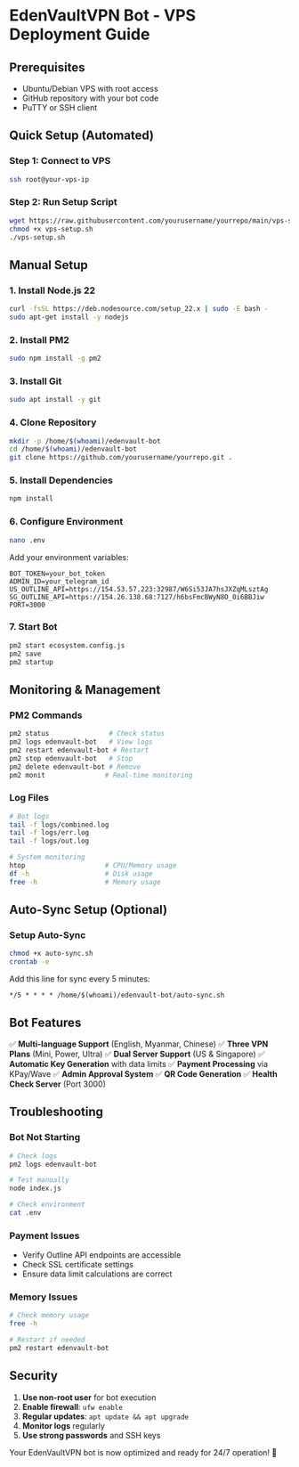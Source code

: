 
# EdenVaultVPN Bot - VPS Deployment Guide

## Prerequisites
- Ubuntu/Debian VPS with root access
- GitHub repository with your bot code
- PuTTY or SSH client

## Quick Setup (Automated)

### Step 1: Connect to VPS
```bash
ssh root@your-vps-ip
```

### Step 2: Run Setup Script
```bash
wget https://raw.githubusercontent.com/yourusername/yourrepo/main/vps-setup.sh
chmod +x vps-setup.sh
./vps-setup.sh
```

## Manual Setup

### 1. Install Node.js 22
```bash
curl -fsSL https://deb.nodesource.com/setup_22.x | sudo -E bash -
sudo apt-get install -y nodejs
```

### 2. Install PM2
```bash
sudo npm install -g pm2
```

### 3. Install Git
```bash
sudo apt install -y git
```

### 4. Clone Repository
```bash
mkdir -p /home/$(whoami)/edenvault-bot
cd /home/$(whoami)/edenvault-bot
git clone https://github.com/yourusername/yourrepo.git .
```

### 5. Install Dependencies
```bash
npm install
```

### 6. Configure Environment
```bash
nano .env
```
Add your environment variables:
```
BOT_TOKEN=your_bot_token
ADMIN_ID=your_telegram_id
US_OUTLINE_API=https://154.53.57.223:32987/W6Si53JA7hsJXZqMLsztAg
SG_OUTLINE_API=https://154.26.138.68:7127/h6bsFmcBWyN8O_0i6BBJiw
PORT=3000
```

### 7. Start Bot
```bash
pm2 start ecosystem.config.js
pm2 save
pm2 startup
```

## Monitoring & Management

### PM2 Commands
```bash
pm2 status               # Check status
pm2 logs edenvault-bot   # View logs
pm2 restart edenvault-bot # Restart
pm2 stop edenvault-bot   # Stop
pm2 delete edenvault-bot # Remove
pm2 monit               # Real-time monitoring
```

### Log Files
```bash
# Bot logs
tail -f logs/combined.log
tail -f logs/err.log
tail -f logs/out.log

# System monitoring
htop                    # CPU/Memory usage
df -h                   # Disk usage
free -h                 # Memory usage
```

## Auto-Sync Setup (Optional)

### Setup Auto-Sync
```bash
chmod +x auto-sync.sh
crontab -e
```

Add this line for sync every 5 minutes:
```
*/5 * * * * /home/$(whoami)/edenvault-bot/auto-sync.sh
```

## Bot Features

✅ **Multi-language Support** (English, Myanmar, Chinese)
✅ **Three VPN Plans** (Mini, Power, Ultra)
✅ **Dual Server Support** (US & Singapore)
✅ **Automatic Key Generation** with data limits
✅ **Payment Processing** via KPay/Wave
✅ **Admin Approval System**
✅ **QR Code Generation**
✅ **Health Check Server** (Port 3000)

## Troubleshooting

### Bot Not Starting
```bash
# Check logs
pm2 logs edenvault-bot

# Test manually
node index.js

# Check environment
cat .env
```

### Payment Issues
- Verify Outline API endpoints are accessible
- Check SSL certificate settings
- Ensure data limit calculations are correct

### Memory Issues
```bash
# Check memory usage
free -h

# Restart if needed
pm2 restart edenvault-bot
```

## Security

1. **Use non-root user** for bot execution
2. **Enable firewall**: `ufw enable`
3. **Regular updates**: `apt update && apt upgrade`
4. **Monitor logs** regularly
5. **Use strong passwords** and SSH keys

Your EdenVaultVPN bot is now optimized and ready for 24/7 operation! 🚀
